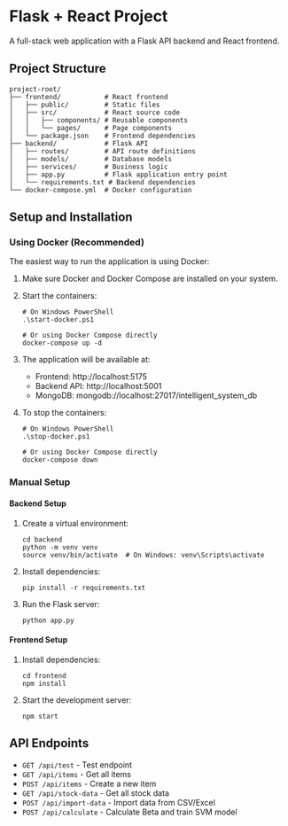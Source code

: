 # Flask + React Project

A full-stack web application with a Flask API backend and React frontend.

## Project Structure

```
project-root/
├── frontend/           # React frontend
│   ├── public/         # Static files
│   ├── src/            # React source code
│   │   ├── components/ # Reusable components
│   │   └── pages/      # Page components
│   └── package.json    # Frontend dependencies
├── backend/            # Flask API
│   ├── routes/         # API route definitions
│   ├── models/         # Database models
│   ├── services/       # Business logic
│   ├── app.py          # Flask application entry point
│   └── requirements.txt # Backend dependencies
└── docker-compose.yml  # Docker configuration
```

## Setup and Installation

### Using Docker (Recommended)

The easiest way to run the application is using Docker:

1. Make sure Docker and Docker Compose are installed on your system.

2. Start the containers:
   ```
   # On Windows PowerShell
   .\start-docker.ps1
   
   # Or using Docker Compose directly
   docker-compose up -d
   ```

3. The application will be available at:
   - Frontend: http://localhost:5175
   - Backend API: http://localhost:5001
   - MongoDB: mongodb://localhost:27017/intelligent_system_db

4. To stop the containers:
   ```
   # On Windows PowerShell
   .\stop-docker.ps1
   
   # Or using Docker Compose directly
   docker-compose down
   ```

### Manual Setup

#### Backend Setup

1. Create a virtual environment:
   ```
   cd backend
   python -m venv venv
   source venv/bin/activate  # On Windows: venv\Scripts\activate
   ```

2. Install dependencies:
   ```
   pip install -r requirements.txt
   ```

3. Run the Flask server:
   ```
   python app.py
   ```

#### Frontend Setup

1. Install dependencies:
   ```
   cd frontend
   npm install
   ```

2. Start the development server:
   ```
   npm start
   ```

## API Endpoints

- `GET /api/test` - Test endpoint
- `GET /api/items` - Get all items
- `POST /api/items` - Create a new item
- `GET /api/stock-data` - Get all stock data
- `POST /api/import-data` - Import data from CSV/Excel
- `POST /api/calculate` - Calculate Beta and train SVM model